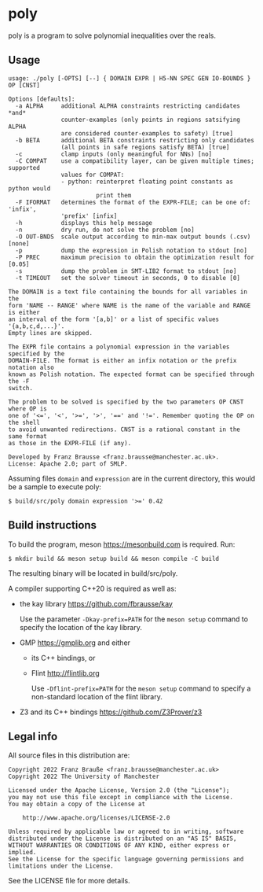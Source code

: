 # poly

poly is a program to solve polynomial inequalities over the reals.

## Usage

```
usage: ./poly [-OPTS] [--] { DOMAIN EXPR | H5-NN SPEC GEN IO-BOUNDS } OP [CNST]

Options [defaults]:
  -a ALPHA     additional ALPHA constraints restricting candidates *and*
               counter-examples (only points in regions satsifying ALPHA
               are considered counter-examples to safety) [true]
  -b BETA      additional BETA constraints restricting only candidates
               (all points in safe regions satisfy BETA) [true]
  -c           clamp inputs (only meaningful for NNs) [no]
  -C COMPAT    use a compatibility layer, can be given multiple times; supported
               values for COMPAT:
               - python: reinterpret floating point constants as python would
                         print them
  -F IFORMAT   determines the format of the EXPR-FILE; can be one of: 'infix',
               'prefix' [infix]
  -h           displays this help message
  -n           dry run, do not solve the problem [no]
  -O OUT-BNDS  scale output according to min-max output bounds (.csv) [none]
  -p           dump the expression in Polish notation to stdout [no]
  -P PREC      maximum precision to obtain the optimization result for [0.05]
  -s           dump the problem in SMT-LIB2 format to stdout [no]
  -t TIMEOUT   set the solver timeout in seconds, 0 to disable [0]

The DOMAIN is a text file containing the bounds for all variables in the
form 'NAME -- RANGE' where NAME is the name of the variable and RANGE is either
an interval of the form '[a,b]' or a list of specific values '{a,b,c,d,...}'.
Empty lines are skipped.

The EXPR file contains a polynomial expression in the variables specified by the
DOMAIN-FILE. The format is either an infix notation or the prefix notation also
known as Polish notation. The expected format can be specified through the -F
switch.

The problem to be solved is specified by the two parameters OP CNST where OP is
one of '<=', '<', '>=', '>', '==' and '!='. Remember quoting the OP on the shell
to avoid unwanted redirections. CNST is a rational constant in the same format
as those in the EXPR-FILE (if any).

Developed by Franz Brausse <franz.brausse@manchester.ac.uk>.
License: Apache 2.0; part of SMLP.
```

Assuming files `domain` and `expression` are in the current directory, this would
be a sample to execute poly:

	$ build/src/poly domain expression '>=' 0.42

## Build instructions

To build the program, meson <https://mesonbuild.com> is required.
Run:

	$ mkdir build && meson setup build && meson compile -C build

The resulting binary will be located in build/src/poly.

A compiler supporting C++20 is required as well as:

- the kay library <https://github.com/fbrausse/kay>

  Use the parameter `-Dkay-prefix=PATH` for the `meson setup` command to
  specify the location of the kay library.
- GMP <https://gmplib.org> and either
  - its C++ bindings, or
  - Flint <http://flintlib.org>

    Use `-Dflint-prefix=PATH` for the `meson setup` command to specify a
    non-standard location of the flint library.
- Z3 and its C++ bindings <https://github.com/Z3Prover/z3>

## Legal info

All source files in this distribution are:
```
Copyright 2022 Franz Brauße <franz.brausse@manchester.ac.uk>
Copyright 2022 The University of Manchester

Licensed under the Apache License, Version 2.0 (the "License");
you may not use this file except in compliance with the License.
You may obtain a copy of the License at

	http://www.apache.org/licenses/LICENSE-2.0

Unless required by applicable law or agreed to in writing, software
distributed under the License is distributed on an "AS IS" BASIS,
WITHOUT WARRANTIES OR CONDITIONS OF ANY KIND, either express or implied.
See the License for the specific language governing permissions and
limitations under the License.
```
See the LICENSE file for more details.
